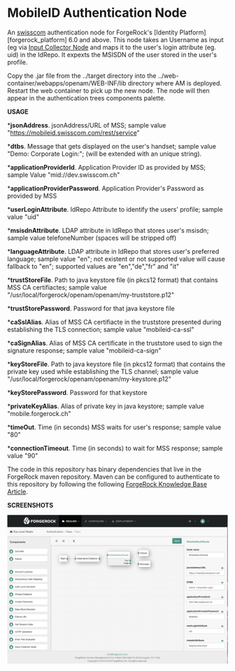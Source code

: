<!--
 * The contents of this file are subject to the terms of the Common Development and
 * Distribution License (the License). You may not use this file except in compliance with the
 * License.
 *
 * You can obtain a copy of the License at legal/CDDLv1.0.txt. See the License for the
 * specific language governing permission and limitations under the License.
 *
 * When distributing Covered Software, include this CDDL Header Notice in each file and include
 * the License file at legal/CDDLv1.0.txt. If applicable, add the following below the CDDL
 * Header, with the fields enclosed by brackets [] replaced by your own identifying
 * information: "Portions copyright [year] [name of copyright owner]".
 *
 * Copyright ${data.get('yyyy')} ForgeRock AS.
-->
# MobileID Authentication Node

An [swisscom](https://www.swisscom.ch/de/business/mobile-id/overview.html) authentication node for ForgeRock's [Identity Platform][forgerock_platform] 6.0 and above. This node takes an Username as input (eg via [Input Collector Node](https://github.com/ForgeRock/input-collector-auth-tree-node) and maps it to the user's login attribute (eg. uid) in the IdRepo. It expexts the MSISDN of the user stored in the user's profile.

Copy the .jar file from the ../target directory into the ../web-container/webapps/openam/WEB-INF/lib directory where AM is deployed.  Restart the web container to pick up the new node.  The node will then appear in the authentication trees components palette.


**USAGE**

*__jsonAddress__. jsonAddress/URL of MSS; sample value "https://mobileid.swisscom.com/rest/service"

*__dtbs__. Message that gets displayed on the user's handset; sample value "Demo: Corporate Login:"; (will be extended with an unique string). 

*__applicationProviderId__. Application Provider ID as provided by MSS; sample Value "mid://dev.swisscom.ch"

*__applicationProviderPassword__. Application Provider's Password as provided by MSS

*__userLoginAttribute__. IdRepo Attribute to identify the users' profile; sample value "uid"

*__msisdnAttribute__. LDAP attribute in IdRepo that stores user's msisdn; sample value telefoneNumber (spaces will be stripped off)

*__languageAttribute__. LDAP attribute in IdRepo that stores user's preferred language; sample value "en"; not existent or not supported value will cause fallback to "en"; supported values are "en","de","fr" and "it"

*__trustStoreFile__. Path to java keystore file (in pkcs12 format) that contains MSS CA certifiactes; sample value "/usr/local/forgerock/openam/openam/my-truststore.p12"

*__trustStorePassword__. Password for that java keystore file

*__caSslAlias__. Alias of MSS CA certifiacte in the truststore presented during establishing the TLS connection; sample value "mobileid-ca-ssl"

*__caSignAlias__. Alias of MSS CA certificate in the truststore used to sign the signature response; sample value "mobileid-ca-sign"

*__keyStoreFile__. Path to java keystore file (in pkcs12 format) that contains the private key used while establishing the TLS channel; sample value "/usr/local/forgerock/openam/openam/my-keystore.p12"

*__keyStorePassword__. Password for that keystore

*__privateKeyAlias__. Alias of private key in java keystore; sample value "mobile.forgerock.ch"

*__timeOut__. Time (in seconds) MSS waits for user's response; sample value "80"

*__connectionTimeout__. Time (in seconds) to wait for MSS response; sample value "90"



The code in this repository has binary dependencies that live in the ForgeRock maven repository. Maven can be configured to authenticate to this repository by following the following [ForgeRock Knowledge Base Article](https://backstage.forgerock.com/knowledge/kb/article/a74096897).



**SCREENSHOTS**

![ScreenShot](./example.png)
